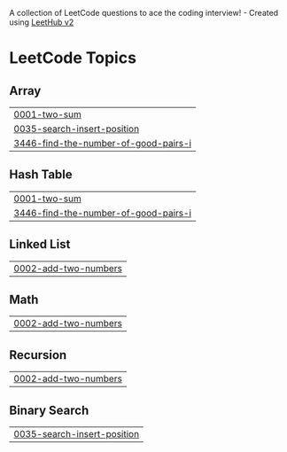 A collection of LeetCode questions to ace the coding interview! - Created using [LeetHub v2](https://github.com/arunbhardwaj/LeetHub-2.0)
<!---LeetCode Topics Start-->
# LeetCode Topics
## Array
|  |
| ------- |
| [0001-two-sum](https://github.com/OsmanAliMohamed/Problem-Solving/tree/master/0001-two-sum) |
| [0035-search-insert-position](https://github.com/OsmanAliMohamed/Problem-Solving/tree/master/0035-search-insert-position) |
| [3446-find-the-number-of-good-pairs-i](https://github.com/OsmanAliMohamed/Problem-Solving/tree/master/3446-find-the-number-of-good-pairs-i) |
## Hash Table
|  |
| ------- |
| [0001-two-sum](https://github.com/OsmanAliMohamed/Problem-Solving/tree/master/0001-two-sum) |
| [3446-find-the-number-of-good-pairs-i](https://github.com/OsmanAliMohamed/Problem-Solving/tree/master/3446-find-the-number-of-good-pairs-i) |
## Linked List
|  |
| ------- |
| [0002-add-two-numbers](https://github.com/OsmanAliMohamed/Problem-Solving/tree/master/0002-add-two-numbers) |
## Math
|  |
| ------- |
| [0002-add-two-numbers](https://github.com/OsmanAliMohamed/Problem-Solving/tree/master/0002-add-two-numbers) |
## Recursion
|  |
| ------- |
| [0002-add-two-numbers](https://github.com/OsmanAliMohamed/Problem-Solving/tree/master/0002-add-two-numbers) |
## Binary Search
|  |
| ------- |
| [0035-search-insert-position](https://github.com/OsmanAliMohamed/Problem-Solving/tree/master/0035-search-insert-position) |
<!---LeetCode Topics End-->